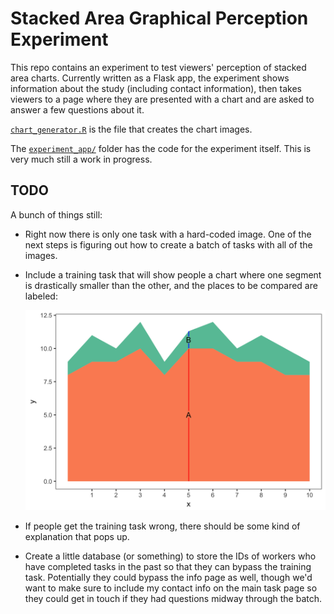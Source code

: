 # Stacked Area Graphical Perception Experiment

This repo contains an experiment to test viewers' perception of stacked area
charts. Currently written as a Flask app, the experiment shows information about
the study (including contact information), then takes viewers to a page where
they are presented with a chart and are asked to answer a few questions about
it.

[`chart_generator.R`](chart_generator.R) is the file that creates the chart
images.

The [`experiment_app/`](experiment_app/) folder has the code for the experiment
itself. This is very much still a work in progress.

## TODO

A bunch of things still:

- Right now there is only one task with a hard-coded image. One of the next
  steps is figuring out how to create a batch of tasks with all of the images.
- Include a training task that will show people a chart where one segment is
  drastically smaller than the other, and the places to be compared are labeled:
  
  ![Training task chart](experiment_app/static/images/stacked_area_TEST_1.png)

- If people get the training task wrong, there should be some kind of
  explanation that pops up.
- Create a little database (or something) to store the IDs of workers who have
  completed tasks in the past so that they can bypass the training task.
  Potentially they could bypass the info page as well, though we'd want to make
  sure to include my contact info on the main task page so they could get in
  touch if they had questions midway through the batch.
  
  


